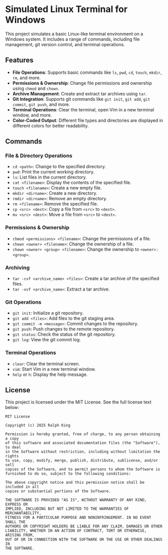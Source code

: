 # Simulated Linux Terminal for Windows

This project simulates a basic Linux-like terminal environment on a Windows system. It includes a range of commands, including file management, git version control, and terminal operations.

## Features

- **File Operations**: Supports basic commands like `ls`, `pwd`, `cd`, `touch`, `mkdir`, `rm`, and more.
- **Permissions & Ownership**: Change file permissions and ownership using `chmod` and `chown`.
- **Archive Management**: Create and extract tar archives using `tar`.
- **Git Integration**: Supports git commands like `git init`, `git add`, `git commit`, `git push`, and more.
- **Terminal Operations**: Clear the terminal, open Vim in a new terminal window, and more.
- **Color-Coded Output**: Different file types and directories are displayed in different colors for better readability.

## Commands

### File & Directory Operations

- `cd <path>`: Change to the specified directory.
- `pwd`: Print the current working directory.
- `ls`: List files in the current directory.
- `cat <filename>`: Display the contents of the specified file.
- `touch <filename>`: Create a new empty file.
- `mkdir <dirname>`: Create a new directory.
- `rmdir <dirname>`: Remove an empty directory.
- `rm <filename>`: Remove the specified file.
- `cp <src> <dest>`: Copy a file from `<src>` to `<dest>`.
- `mv <src> <dest>`: Move a file from `<src>` to `<dest>`.

### Permissions & Ownership

- `chmod <permissions> <filename>`: Change the permissions of a file.
- `chown <owner> <filename>`: Change the ownership of a file.
- `chown <owner> <group> <filename>`: Change the ownership to `<owner>:<group>`.

### Archiving

- `tar -cvf <archive_name> <files>`: Create a tar archive of the specified files.
- `tar -xvf <archive_name>`: Extract a tar archive.

### Git Operations

- `git init`: Initialize a git repository.
- `git add <files>`: Add files to the git staging area.
- `git commit -m <message>`: Commit changes to the repository.
- `git push`: Push changes to the remote repository.
- `git status`: Check the status of the git repository.
- `git log`: View the git commit log.

### Terminal Operations

- `clear`: Clear the terminal screen.
- `vim`: Start Vim in a new terminal window.
- `help` or `h`: Display the help message.

## License

This project is licensed under the MIT License. See the full license text below:

```plaintext
MIT License

Copyright (c) 2025 Ralph King

Permission is hereby granted, free of charge, to any person obtaining a copy
of this software and associated documentation files (the "Software"), to deal
in the Software without restriction, including without limitation the rights
to use, copy, modify, merge, publish, distribute, sublicense, and/or sell
copies of the Software, and to permit persons to whom the Software is
furnished to do so, subject to the following conditions:

The above copyright notice and this permission notice shall be included in all
copies or substantial portions of the Software.

THE SOFTWARE IS PROVIDED "AS IS", WITHOUT WARRANTY OF ANY KIND, EXPRESS OR
IMPLIED, INCLUDING BUT NOT LIMITED TO THE WARRANTIES OF MERCHANTABILITY,
FITNESS FOR A PARTICULAR PURPOSE AND NONINFRINGEMENT. IN NO EVENT SHALL THE
AUTHORS OR COPYRIGHT HOLDERS BE LIABLE FOR ANY CLAIM, DAMAGES OR OTHER
LIABILITY, WHETHER IN AN ACTION OF CONTRACT, TORT OR OTHERWISE, ARISING FROM,
OUT OF OR IN CONNECTION WITH THE SOFTWARE OR THE USE OR OTHER DEALINGS IN
THE SOFTWARE.
```